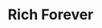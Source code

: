 ---
ee_id: '4261'
site: '1'
type: '2'
long_id: 2015-015 Rich Forever
url: 2015-015-rich-forever
title: Rich Forever
year: '2015'
medium: Foam pool noodle, blue Beats Solo HD On-Ear Headphones, iPod Nano and charger,
  iPod Nano 7 Shocksock Reflective Sports Armband, Lil Wayne Bravado wristband, Nike
  wristband, Rick Ross “Blowing Money Fast (Dirty)” MPEG-1 Audio Layer III file, white
  USB cable and plug
commission:
add_credit:
dims: 140 cm x variable width x variable depth
pitch:
ps:
live_url:
related:
youtube:
imgs: rich-forever-2015-015-full-database-team-JL.jpg,rich-forever-2015-015-detail-database-EK.jpg
subheading:
year2: '2015'
download:
add_credits:
related_code:
layout: things-i-made
---